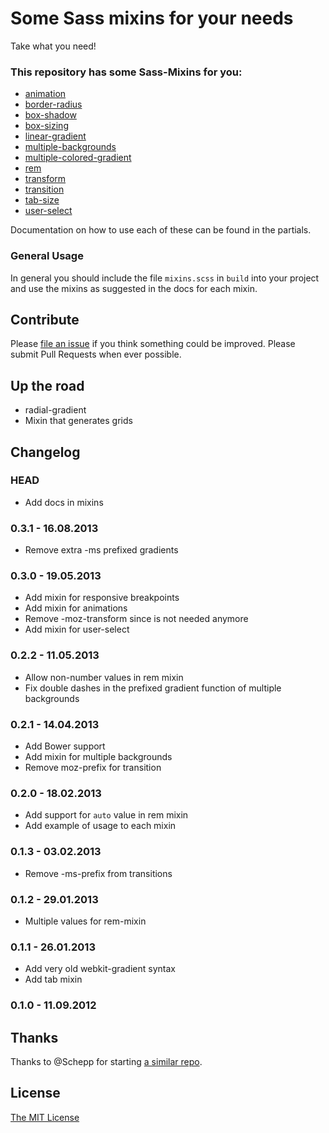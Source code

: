 # Some Sass mixins for your needs

Take what you need!

### This repository has some Sass-Mixins for you:

* [animation](partials/_animation.scss)
* [border-radius](partials/_border-radius.scss)
* [box-shadow](partials/_box-shadow.scss)
* [box-sizing](partials/_box-sizing.scss)
* [linear-gradient](partials/_linear-gradient.scss)
* [multiple-backgrounds](partials/_multiple-backgrounds.scss)
* [multiple-colored-gradient](partials/_multiple-colored-gradient.scss)
* [rem](partials/_rem.scss)
* [transform](partials/_transform.scss)
* [transition](partials/_transition.scss)
* [tab-size](partials/_tab-size.scss)
* [user-select](partials/_user-select.scss)

Documentation on how to use each of these can be found in the partials.

### General Usage

In general you should include the file `mixins.scss` in `build` into your
project and use the mixins as suggested in the docs for each mixin.

## Contribute

Please [file an issue](issues) if you think something could be improved. Please
submit Pull Requests when ever possible.

## Up the road

* radial-gradient
* Mixin that generates grids


## Changelog

### HEAD

* Add docs in mixins

### 0.3.1 - 16.08.2013
* Remove extra -ms prefixed gradients

### 0.3.0 - 19.05.2013
* Add mixin for responsive breakpoints
* Add mixin for animations
* Remove -moz-transform since is not needed anymore
* Add mixin for user-select

### 0.2.2 - 11.05.2013
* Allow non-number values in rem mixin
* Fix double dashes in the prefixed gradient function of multiple backgrounds

### 0.2.1 - 14.04.2013
* Add Bower support
* Add mixin for multiple backgrounds
* Remove moz-prefix for transition

### 0.2.0 - 18.02.2013
* Add support for `auto` value in rem mixin
* Add example of usage to each mixin

### 0.1.3 - 03.02.2013
* Remove -ms-prefix from transitions

### 0.1.2 - 29.01.2013
* Multiple values for rem-mixin

### 0.1.1 - 26.01.2013
* Add very old webkit-gradient syntax
* Add tab mixin

### 0.1.0 - 11.09.2012


## Thanks

Thanks to @Schepp for starting [a similar repo](https://github.com/Schepp/SASS-Mixins).

## License

[The MIT License](LICENSE.md)
